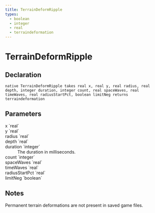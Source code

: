 ```yaml
---
title: TerrainDeformRipple
types:
  - boolean
  - integer
  - real
  - terraindeformation
---
```


# TerrainDeformRipple

## Declaration

```
native TerrainDeformRipple takes real x, real y, real radius, real depth, integer duration, integer count, real spaceWaves, real timeWaves, real radiusStartPct, boolean limitNeg returns terraindeformation
```

## Parameters
<dl>
  <dt>x `real`</dt>
  <dd></dd>

  <dt>y `real`</dt>
  <dd></dd>

  <dt>radius `real`</dt>
  <dd></dd>

  <dt>depth `real`</dt>
  <dd></dd>

  <dt>duration `integer`</dt>
  <dd>The duration in milliseconds.</dd>

  <dt>count `integer`</dt>
  <dd></dd>

  <dt>spaceWaves `real`</dt>
  <dd></dd>

  <dt>timeWaves `real`</dt>
  <dd></dd>

  <dt>radiusStartPct `real`</dt>
  <dd></dd>

  <dt>limitNeg `boolean`</dt>
  <dd></dd>
</dl>

## Notes 
Permanent terrain deformations are not present in saved game files.